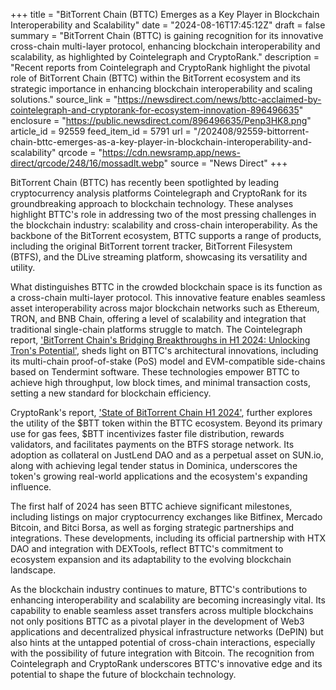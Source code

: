 +++
title = "BitTorrent Chain (BTTC) Emerges as a Key Player in Blockchain Interoperability and Scalability"
date = "2024-08-16T17:45:12Z"
draft = false
summary = "BitTorrent Chain (BTTC) is gaining recognition for its innovative cross-chain multi-layer protocol, enhancing blockchain interoperability and scalability, as highlighted by Cointelegraph and CryptoRank."
description = "Recent reports from Cointelegraph and CryptoRank highlight the pivotal role of BitTorrent Chain (BTTC) within the BitTorrent ecosystem and its strategic importance in enhancing blockchain interoperability and scaling solutions."
source_link = "https://newsdirect.com/news/bttc-acclaimed-by-cointelegraph-and-cryptorank-for-ecosystem-innovation-896496635"
enclosure = "https://public.newsdirect.com/896496635/Penp3HK8.png"
article_id = 92559
feed_item_id = 5791
url = "/202408/92559-bittorrent-chain-bttc-emerges-as-a-key-player-in-blockchain-interoperability-and-scalability"
qrcode = "https://cdn.newsramp.app/news-direct/qrcode/248/16/mossadlt.webp"
source = "News Direct"
+++

<p>BitTorrent Chain (BTTC) has recently been spotlighted by leading cryptocurrency analysis platforms Cointelegraph and CryptoRank for its groundbreaking approach to blockchain technology. These analyses highlight BTTC's role in addressing two of the most pressing challenges in the blockchain industry: scalability and cross-chain interoperability. As the backbone of the BitTorrent ecosystem, BTTC supports a range of products, including the original BitTorrent torrent tracker, BitTorrent Filesystem (BTFS), and the DLive streaming platform, showcasing its versatility and utility.</p><p>What distinguishes BTTC in the crowded blockchain space is its function as a cross-chain multi-layer protocol. This innovative feature enables seamless asset interoperability across major blockchain networks such as Ethereum, TRON, and BNB Chain, offering a level of scalability and integration that traditional single-chain platforms struggle to match. The Cointelegraph report, <a href='https://cointelegraph.com' rel='nofollow' target='_blank'>'BitTorrent Chain's Bridging Breakthroughs in H1 2024: Unlocking Tron's Potential'</a>, sheds light on BTTC's architectural innovations, including its multi-chain proof-of-stake (PoS) model and EVM-compatible side-chains based on Tendermint software. These technologies empower BTTC to achieve high throughput, low block times, and minimal transaction costs, setting a new standard for blockchain efficiency.</p><p>CryptoRank's report, <a href='https://cryptorank.com' rel='nofollow' target='_blank'>'State of BitTorrent Chain H1 2024'</a>, further explores the utility of the $BTT token within the BTTC ecosystem. Beyond its primary use for gas fees, $BTT incentivizes faster file distribution, rewards validators, and facilitates payments on the BTFS storage network. Its adoption as collateral on JustLend DAO and as a perpetual asset on SUN.io, along with achieving legal tender status in Dominica, underscores the token's growing real-world applications and the ecosystem's expanding influence.</p><p>The first half of 2024 has seen BTTC achieve significant milestones, including listings on major cryptocurrency exchanges like Bitfinex, Mercado Bitcoin, and Bitci Borsa, as well as forging strategic partnerships and integrations. These developments, including its official partnership with HTX DAO and integration with DEXTools, reflect BTTC's commitment to ecosystem expansion and its adaptability to the evolving blockchain landscape.</p><p>As the blockchain industry continues to mature, BTTC's contributions to enhancing interoperability and scalability are becoming increasingly vital. Its capability to enable seamless asset transfers across multiple blockchains not only positions BTTC as a pivotal player in the development of Web3 applications and decentralized physical infrastructure networks (DePIN) but also hints at the untapped potential of cross-chain interactions, especially with the possibility of future integration with Bitcoin. The recognition from Cointelegraph and CryptoRank underscores BTTC's innovative edge and its potential to shape the future of blockchain technology.</p>